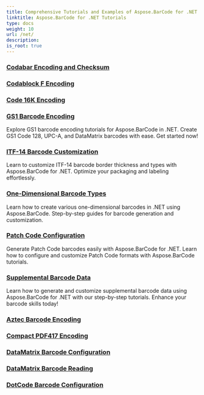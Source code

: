 ```yaml
---
title: Comprehensive Tutorials and Examples of Aspose.BarCode for .NET 
linktitle: Aspose.BarCode for .NET Tutorials
type: docs
weight: 10
url: /net/
description:
is_root: true
---
```


### [Codabar Encoding and Checksum](./codabar-encoding-and-checksum/)

### [Codablock F Encoding](./codablock-f-encoding/)

### [Code 16K Encoding](./code-16k-encoding/)

### [GS1 Barcode Encoding](./gs1-barcode-encoding/)
Explore GS1 barcode encoding tutorials for Aspose.BarCode in .NET. Create GS1 Code 128, UPC-A, and DataMatrix barcodes with ease. Get started now!
### [ITF-14 Barcode Customization](./itf-14-barcode-customization/)
Learn to customize ITF-14 barcode border thickness and types with Aspose.BarCode for .NET. Optimize your packaging and labeling effortlessly.
### [One-Dimensional Barcode Types](./one-dimensional-barcode-types/)
Learn how to create various one-dimensional barcodes in .NET using Aspose.BarCode. Step-by-step guides for barcode generation and customization.
### [Patch Code Configuration](./patch-code-configuration/)
Generate Patch Code barcodes easily with Aspose.BarCode for .NET. Learn how to configure and customize Patch Code formats with Aspose.BarCode tutorials.
### [Supplemental Barcode Data](./supplemental-barcode-data/)
Learn how to generate and customize supplemental barcode data using Aspose.BarCode for .NET with our step-by-step tutorials. Enhance your barcode skills today!
### [Aztec Barcode Encoding](./aztec-barcode-encoding/)

### [Compact PDF417 Encoding](./compact-pdf417-encoding/)

### [DataMatrix Barcode Configuration](./datamatrix-barcode-configuration/)

### [DataMatrix Barcode Reading](./datamatrix-barcode-reading/)

### [DotCode Barcode Configuration](./dotcode-barcode-configuration/)
